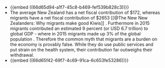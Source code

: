 - {{embed ((66d65d94-a1f7-45c8-b469-fef539b828c3))}}
- The average New Zealand has a net fiscal contribution of $172, whereas migrants have a net fiscal contribution of $2653 [[@The New New Zealanders: Why migrants make good Kiwis]] . Furthermore in 2015 migrants contributed an estimated 9 percent (or USD 6.7 trillion) to global GDP - where in 2015 migrants made up 3% of the global population  . Therefore the common myth that migrants are a burden on the economy is provably false. While they do use public services and put strain on the health system, their contribution far outweighs their withdrawal.
- {{embed ((66d65f42-69f7-4c69-91ca-6c653fe53286))}}